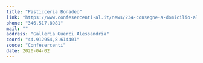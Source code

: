 ```yaml
---
title: "Pasticceria Bonadeo"
link: "https://www.confesercenti-al.it/news/234-consegne-a-domicilio-alessandria-lista-aggiornata-al-26-marzo.html"
phone: "346.517.8981"
mail: ""
address: "Galleria Guerci Alessandria"
coord: "44.912954,8.614401"
souce: "Confesercenti"
date: 2020-04-02
---
```



